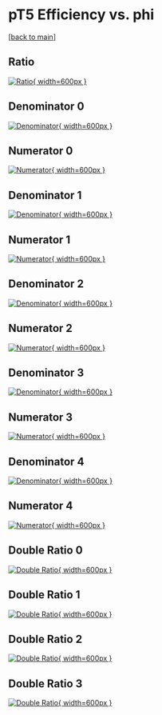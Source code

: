 # pT5 Efficiency vs. phi

[[back to main](./)]



## Ratio

[![Ratio](../mtv/var/pT5_xtr_0_0_eff_phi.png){ width=600px }](../mtv/var/pT5_xtr_0_0_eff_phi.pdf)

## Denominator 0

[![Denominator](../mtv/den/pT5_xtr_0_0_eff_phi_den0.png){ width=600px }](../mtv/den/pT5_xtr_0_0_eff_phi_den0.pdf)

## Numerator 0

[![Numerator](../mtv/num/pT5_xtr_0_0_eff_phi_num0.png){ width=600px }](../mtv/num/pT5_xtr_0_0_eff_phi_num0.pdf)

## Denominator 1

[![Denominator](../mtv/den/pT5_xtr_0_0_eff_phi_den1.png){ width=600px }](../mtv/den/pT5_xtr_0_0_eff_phi_den1.pdf)

## Numerator 1

[![Numerator](../mtv/num/pT5_xtr_0_0_eff_phi_num1.png){ width=600px }](../mtv/num/pT5_xtr_0_0_eff_phi_num1.pdf)

## Denominator 2

[![Denominator](../mtv/den/pT5_xtr_0_0_eff_phi_den2.png){ width=600px }](../mtv/den/pT5_xtr_0_0_eff_phi_den2.pdf)

## Numerator 2

[![Numerator](../mtv/num/pT5_xtr_0_0_eff_phi_num2.png){ width=600px }](../mtv/num/pT5_xtr_0_0_eff_phi_num2.pdf)

## Denominator 3

[![Denominator](../mtv/den/pT5_xtr_0_0_eff_phi_den3.png){ width=600px }](../mtv/den/pT5_xtr_0_0_eff_phi_den3.pdf)

## Numerator 3

[![Numerator](../mtv/num/pT5_xtr_0_0_eff_phi_num3.png){ width=600px }](../mtv/num/pT5_xtr_0_0_eff_phi_num3.pdf)

## Denominator 4

[![Denominator](../mtv/den/pT5_xtr_0_0_eff_phi_den4.png){ width=600px }](../mtv/den/pT5_xtr_0_0_eff_phi_den4.pdf)

## Numerator 4

[![Numerator](../mtv/num/pT5_xtr_0_0_eff_phi_num4.png){ width=600px }](../mtv/num/pT5_xtr_0_0_eff_phi_num4.pdf)

## Double Ratio 0

[![Double Ratio](../mtv/ratio/pT5_xtr_0_0_eff_phi_ratio0.png){ width=600px }](../mtv/ratio/pT5_xtr_0_0_eff_phi_ratio0.pdf)

## Double Ratio 1

[![Double Ratio](../mtv/ratio/pT5_xtr_0_0_eff_phi_ratio1.png){ width=600px }](../mtv/ratio/pT5_xtr_0_0_eff_phi_ratio1.pdf)

## Double Ratio 2

[![Double Ratio](../mtv/ratio/pT5_xtr_0_0_eff_phi_ratio2.png){ width=600px }](../mtv/ratio/pT5_xtr_0_0_eff_phi_ratio2.pdf)

## Double Ratio 3

[![Double Ratio](../mtv/ratio/pT5_xtr_0_0_eff_phi_ratio3.png){ width=600px }](../mtv/ratio/pT5_xtr_0_0_eff_phi_ratio3.pdf)

